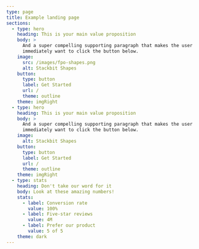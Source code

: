 ```yaml
---
type: page
title: Example landing page
sections:
  - type: hero
    heading: This is your main value proposition
    body: >
      And a super compelling supporting paragraph that makes the user
      immediately want to click the button below.
    image:
      src: /images/fpo-shapes.png
      alt: Stackbit Shapes
    button:
      type: button
      label: Get Started
      url: /
      theme: outline
    theme: imgRight
  - type: hero
    heading: This is your main value proposition
    body: >
      And a super compelling supporting paragraph that makes the user
      immediately want to click the button below.
    image:
      alt: Stackbit Shapes
    button:
      type: button
      label: Get Started
      url: /
      theme: outline
    theme: imgRight
  - type: stats
    heading: Don't take our word for it
    body: Look at these amazing numbers!
    stats:
      - label: Conversion rate
        value: 100%
      - label: Five-star reviews
        value: 4M
      - label: Prefer our product
        value: 5 of 5
    theme: dark
---
```

